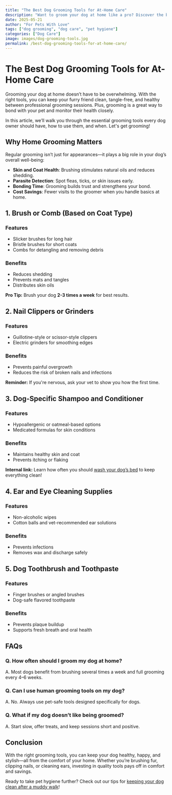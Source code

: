 ```yaml
---
title: "The Best Dog Grooming Tools for At-Home Care"
description: "Want to groom your dog at home like a pro? Discover the best grooming tools to keep your pet clean, healthy, and happy between salon visits!"
date: 2025-05-21
author: "For Pets With Love"
tags: ["dog grooming", "dog care", "pet hygiene"]
categories: ["Dog Care"]
image: images/dog-grooming-tools.jpg
permalink: /best-dog-grooming-tools-for-at-home-care/
---
```


# The Best Dog Grooming Tools for At-Home Care

Grooming your dog at home doesn’t have to be overwhelming. With the right tools, you can keep your furry friend clean, tangle-free, and healthy between professional grooming sessions. Plus, grooming is a great way to bond with your pet and monitor their health closely.

In this article, we’ll walk you through the essential grooming tools every dog owner should have, how to use them, and when. Let's get grooming!

## Why Home Grooming Matters

Regular grooming isn’t just for appearances—it plays a big role in your dog’s overall well-being:

- **Skin and Coat Health**: Brushing stimulates natural oils and reduces shedding.
- **Parasite Detection**: Spot fleas, ticks, or skin issues early.
- **Bonding Time**: Grooming builds trust and strengthens your bond.
- **Cost Savings**: Fewer visits to the groomer when you handle basics at home.

## 1. Brush or Comb (Based on Coat Type)

### Features
- Slicker brushes for long hair
- Bristle brushes for short coats
- Combs for detangling and removing debris

### Benefits
- Reduces shedding
- Prevents mats and tangles
- Distributes skin oils

**Pro Tip:** Brush your dog **2-3 times a week** for best results.

## 2. Nail Clippers or Grinders

### Features
- Guillotine-style or scissor-style clippers
- Electric grinders for smoothing edges

### Benefits
- Prevents painful overgrowth
- Reduces the risk of broken nails and infections

**Reminder:** If you're nervous, ask your vet to show you how the first time.

## 3. Dog-Specific Shampoo and Conditioner

### Features
- Hypoallergenic or oatmeal-based options
- Medicated formulas for skin conditions

### Benefits
- Maintains healthy skin and coat
- Prevents itching or flaking

**Internal link:** Learn how often you should [wash your dog’s bed](/how-often-wash-dog-bed/) to keep everything clean!

## 4. Ear and Eye Cleaning Supplies

### Features
- Non-alcoholic wipes
- Cotton balls and vet-recommended ear solutions

### Benefits
- Prevents infections
- Removes wax and discharge safely

## 5. Dog Toothbrush and Toothpaste

### Features
- Finger brushes or angled brushes
- Dog-safe flavored toothpaste

### Benefits
- Prevents plaque buildup
- Supports fresh breath and oral health

## FAQs

### Q. How often should I groom my dog at home?
A. Most dogs benefit from brushing several times a week and full grooming every 4–6 weeks.

### Q. Can I use human grooming tools on my dog?
A. No. Always use pet-safe tools designed specifically for dogs.

### Q. What if my dog doesn’t like being groomed?
A. Start slow, offer treats, and keep sessions short and positive.

## Conclusion

With the right grooming tools, you can keep your dog healthy, happy, and stylish—all from the comfort of your home. Whether you’re brushing fur, clipping nails, or cleaning ears, investing in quality tools pays off in comfort and savings.

Ready to take pet hygiene further? Check out our tips for [keeping your dog clean after a muddy walk](/muddy-walk-cleaning-dogs/)!
